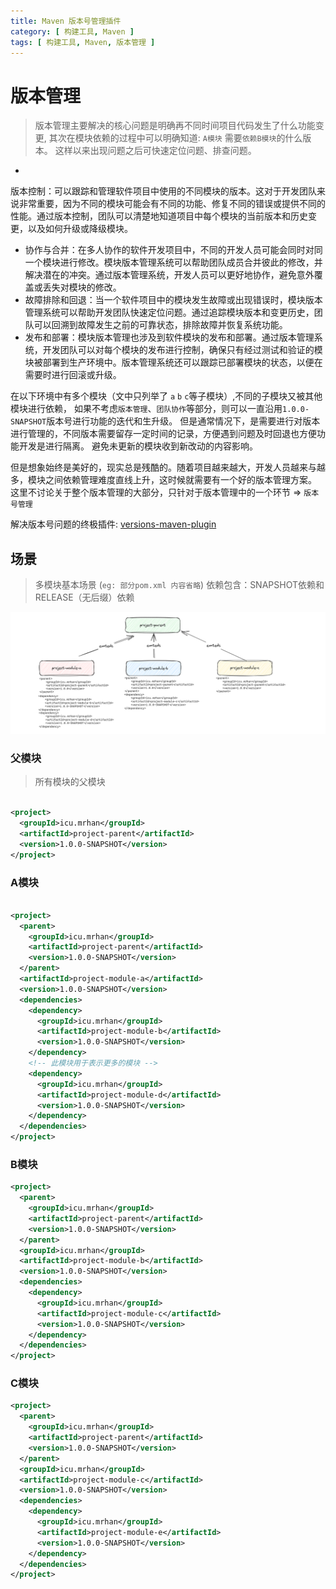 ```yaml
---
title: Maven 版本号管理插件
category: [ 构建工具, Maven ]
tags: [ 构建工具, Maven, 版本管理 ]
---
```


# 版本管理

> 版本管理主要解决的核心问题是明确再不同时间项目代码发生了什么功能变更, 其次在模块依赖的过程中可以明确知道: `A模块`
> 需要`依赖B模块`的什么版本。 这样以来出现问题之后可快速定位问题、排查问题。

-

版本控制：可以跟踪和管理软件项目中使用的不同模块的版本。这对于开发团队来说非常重要，因为不同的模块可能会有不同的功能、修复不同的错误或提供不同的性能。通过版本控制，团队可以清楚地知道项目中每个模块的当前版本和历史变更，以及如何升级或降级模块。

- 协作与合并：在多人协作的软件开发项目中，不同的开发人员可能会同时对同一个模块进行修改。模块版本管理系统可以帮助团队成员合并彼此的修改，并解决潜在的冲突。通过版本管理系统，开发人员可以更好地协作，避免意外覆盖或丢失对模块的修改。
- 故障排除和回退：当一个软件项目中的模块发生故障或出现错误时，模块版本管理系统可以帮助开发团队快速定位问题。通过追踪模块版本和变更历史，团队可以回溯到故障发生之前的可靠状态，排除故障并恢复系统功能。
- 发布和部署：模块版本管理也涉及到软件模块的发布和部署。通过版本管理系统，开发团队可以对每个模块的发布进行控制，确保只有经过测试和验证的模块被部署到生产环境中。版本管理系统还可以跟踪已部署模块的状态，以便在需要时进行回滚或升级。

在以下环境中有多个模块（文中只列举了 `a` `b` `c`等子模块）,不同的子模块又被其他模块进行依赖，
如果不考虑`版本管理`、`团队协作`等部分，则可以一直沿用`1.0.0-SNAPSHOT`版本号进行功能的迭代和生升级。
但是通常情况下，是需要进行对版本进行管理的，不同版本需要留存一定时间的记录，方便遇到问题及时回退也方便功能开发是进行隔离。
避免未更新的模块收到新改动的内容影响。

但是想象始终是美好的，现实总是残酷的。随着项目越来越大，开发人员越来与越多，模块之间依赖管理难度直线上升，这时候就需要有一个好的版本管理方案。
这里不讨论关于整个版本管理的大部分，只针对于版本管理中的一个环节 => `版本号管理`

解决版本号问题的终极插件: [versions-maven-plugin][1]

## 场景

> 多模块基本场景 (`eg: 部分pom.xml 内容省略`) 依赖包含：SNAPSHOT依赖和 RELEASE（无后缀）依赖

![图片](../../../assets/posts/构建工具/Maven/202306160001/versions_park01.png)

### 父模块

> 所有模块的父模块

```xml

<project>
  <groupId>icu.mrhan</groupId>
  <artifactId>project-parent</artifactId>
  <version>1.0.0-SNAPSHOT</version>
</project>
```

### A模块

```xml

<project>
  <parent>
    <groupId>icu.mrhan</groupId>
    <artifactId>project-parent</artifactId>
    <version>1.0.0-SNAPSHOT</version>
  </parent>
  <artifactId>project-module-a</artifactId>
  <version>1.0.0-SNAPSHOT</version>
  <dependencies>
    <dependency>
      <groupId>icu.mrhan</groupId>
      <artifactId>project-module-b</artifactId>
      <version>1.0.0-SNAPSHOT</version>
    </dependency>
    <!-- 此模块用于表示更多的模块 -->
    <dependency>
      <groupId>icu.mrhan</groupId>
      <artifactId>project-module-d</artifactId>
      <version>1.0.0-SNAPSHOT</version>
    </dependency>
  </dependencies>
</project>
```

### B模块

```xml
<project>
  <parent>
    <groupId>icu.mrhan</groupId>
    <artifactId>project-parent</artifactId>
    <version>1.0.0-SNAPSHOT</version>
  </parent>
  <groupId>icu.mrhan</groupId>
  <artifactId>project-module-b</artifactId>
  <version>1.0.0-SNAPSHOT</version>
  <dependencies>
    <dependency>
      <groupId>icu.mrhan</groupId>
      <artifactId>project-module-c</artifactId>
      <version>1.0.0-SNAPSHOT</version>
    </dependency>
  </dependencies>
</project>
```

### C模块

```xml
<project>
  <parent>
    <groupId>icu.mrhan</groupId>
    <artifactId>project-parent</artifactId>
    <version>1.0.0-SNAPSHOT</version>
  </parent>
  <groupId>icu.mrhan</groupId>
  <artifactId>project-module-c</artifactId>
  <version>1.0.0-SNAPSHOT</version>
  <dependencies>
    <dependency>
      <groupId>icu.mrhan</groupId>
      <artifactId>project-module-e</artifactId>
      <version>1.0.0-SNAPSHOT</version>
    </dependency>
  </dependencies>
</project>
```

[1]:https://www.mojohaus.org/versions/versions-maven-plugin/index.html
